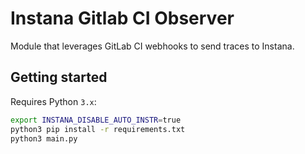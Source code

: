 # Instana Gitlab CI Observer

Module that leverages GitLab CI webhooks to send traces to Instana.

## Getting started

Requires Python `3.x`:

```sh
export INSTANA_DISABLE_AUTO_INSTR=true
python3 pip install -r requirements.txt
python3 main.py
```
